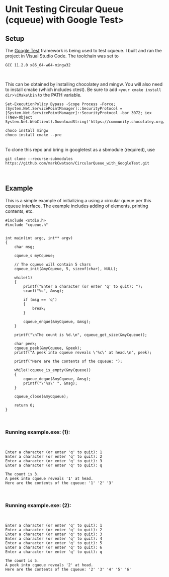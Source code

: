 <h1>Unit Testing Circular Queue (cqueue) with Google Test>

<h2>Setup</h2>
The <a href="https://github.com/google/googletest">Google Test</a> framework is being used to test cqueue. I built and ran the project in Visual Studio Code. The toolchain was set to 

<br>

```
GCC 11.2.0 x86_64-w64-mingw32
```

<br>

This can be obtained by installing chocolatey and mingw. You will also need to install cmake (which includes ctest). Be sure to add `<your cmake install dir>\CMake\bin` to the PATH variable.

```
Set-ExecutionPolicy Bypass -Scope Process -Force; [System.Net.ServicePointManager]::SecurityProtocol = [System.Net.ServicePointManager]::SecurityProtocol -bor 3072; iex ((New-Object System.Net.WebClient).DownloadString('https://community.chocolatey.org/install.ps1'))

choco install mingw
choco install cmake --pre
```

<br>
To clone this repo and bring in googletest as a sbmodule (required), use

```
git clone --recurse-submodules https://github.com/markCwatson/CircularQueue_with_GoogleTest.git
```

<br>

<h2>Example</h2>
This is a simple example of initializing a using a circular queue per this cqueue interface. The example includes adding of elements, printing contents, etc.

<br>

```
#include <stdio.h>
#include "cqueue.h"


int main(int argc, int** argv)
{
    char msg;

    cqueue_s myCqueue;

    // The cqueue will contain 5 chars
    cqueue_init(&myCqueue, 5, sizeof(char), NULL);

    while(1)
    {
        printf("Enter a character (or enter 'q' to quit): ");
        scanf("%s", &msg);

        if (msg == 'q')
        {
            break;
        }

        cqueue_enque(&myCqueue, &msg);
    }

    printf("\nThe count is %d.\n", cqueue_get_size(&myCqueue));

    char peek;
    cqueue_peek(&myCqueue, &peek);
    printf("A peek into cqueue reveals \'%c\' at head.\n", peek);

    printf("Here are the contents of the cqueue: ");

    while(!cqueue_is_empty(&myCqueue))
    {
        cqueue_deque(&myCqueue, &msg);
        printf("\'%s\' ", &msg);
    }

    cqueue_close(&myCqueue);

    return 0;
}
```

<br>

<h3>Running example.exe: (1):</h3>

<br>

```
Enter a character (or enter 'q' to quit): 1
Enter a character (or enter 'q' to quit): 2
Enter a character (or enter 'q' to quit): 3
Enter a character (or enter 'q' to quit): q

The count is 3.
A peek into cqueue reveals '1' at head.
Here are the contents of the cqueue: '1' '2' '3'
```

<br>

<h3>Running example.exe: (2):</h3>

<br>

```
Enter a character (or enter 'q' to quit): 1
Enter a character (or enter 'q' to quit): 2
Enter a character (or enter 'q' to quit): 3
Enter a character (or enter 'q' to quit): 4
Enter a character (or enter 'q' to quit): 5
Enter a character (or enter 'q' to quit): 6
Enter a character (or enter 'q' to quit): q

The count is 5.
A peek into cqueue reveals '2' at head.
Here are the contents of the cqueue: '2' '3' '4' '5' '6'
```